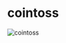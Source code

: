 # cointoss
![cointoss](https://github.com/user-attachments/assets/4beecd50-dc69-4b53-b680-ab9193a45dad)
